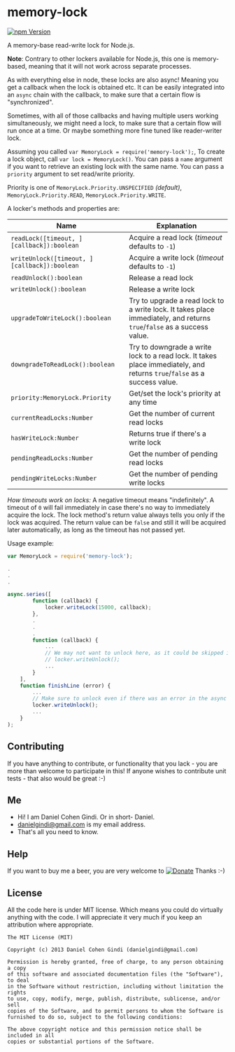 # memory-lock

[![npm Version](https://badge.fury.io/js/memory-lock.png)](https://npmjs.org/package/memory-lock)

A memory-base read-write lock for Node.js.

**Note**: Contrary to other lockers available for Node.js, this one is memory-based, meaning that it will not work across separate processes.

As with everything else in node, these locks are also async! Meaning you get a callback when the lock is obtained etc. It can be easily integrated into an `async` chain with the callback, to make sure that a certain flow is "synchronized".

Sometimes, with all of those callbacks and having multiple users working simultaneously, we might need a lock, to make sure that a certain flow will run once at a time. Or maybe something more fine tuned like reader-writer lock.

Assuming you called `var MemoryLock = require('memory-lock');`,
To create a lock object, call `var lock = MemoryLock()`.
You can pass a `name` argument if you want to retrieve an existing lock with the same name.
You can pass a `priority` argument to set read/write priority.

Priority is one of `MemoryLock.Priority.UNSPECIFIED` *(default)*, `MemoryLock.Priority.READ`, `MemoryLock.Priority.WRITE`.

A locker's methods and properties are:

Name | Explanation
---- | ------------
  `readLock([timeout, ][callback]):boolean` | Acquire a read lock (*timeout* defaults to `-1`)
  `writeUnlock([timeout, ][callback]):boolean` | Acquire a write lock (*timeout* defaults to `-1`)
  `readUnlock():boolean` | Release a read lock
  `writeUnlock():boolean` | Release a write lock
  `upgradeToWriteLock():boolean` | Try to upgrade a read lock to a write lock. It takes place immediately, and returns `true`/`false` as a success value.
  `downgradeToReadLock():boolean` | Try to downgrade a write lock to a read lock. It takes place immediately, and returns `true`/`false` as a success value.
  `priority:MemoryLock.Priority` | Get/set the lock's priority at any time
  `currentReadLocks:Number` | Get the number of current read locks
  `hasWriteLock:Number` | Returns true if there's a write lock
  `pendingReadLocks:Number` | Get the number of pending read locks
  `pendingWriteLocks:Number` | Get the number of pending write locks

*How timeouts work on locks:*
A negative timeout means "indefinitely".
A timeout of `0` will fail immediately in case there's no way to immediately acquire the lock.
The lock method's return value always tells you only if the lock was acquired. The return value can be `false` and still it will be acquired later automatically, as long as the timeout has not passed yet.

Usage example:
```javascript
var MemoryLock = require('memory-lock');

.
.
.

async.series([
        function (callback) {
            locker.writeLock(15000, callback);
        },
        .
        .
        .
        function (callback) {
            ...
            // We may not want to unlock here, as it could be skipped if there was an error in the async chain
            // locker.writeUnlock();
            ...
        }
    ],
    function finishLine (error) {
        ...
        // Make sure to unlock even if there was an error in the async chain
        locker.writeUnlock();
        ...
    }
);

```


## Contributing

If you have anything to contribute, or functionality that you lack - you are more than welcome to participate in this!
If anyone wishes to contribute unit tests - that also would be great :-)

## Me
* Hi! I am Daniel Cohen Gindi. Or in short- Daniel.
* danielgindi@gmail.com is my email address.
* That's all you need to know.

## Help

If you want to buy me a beer, you are very welcome to
[![Donate](https://www.paypalobjects.com/en_US/i/btn/btn_donate_LG.gif)](https://www.paypal.com/cgi-bin/webscr?cmd=_s-xclick&hosted_button_id=G6CELS3E997ZE)
 Thanks :-)

## License

All the code here is under MIT license. Which means you could do virtually anything with the code.
I will appreciate it very much if you keep an attribution where appropriate.

    The MIT License (MIT)

    Copyright (c) 2013 Daniel Cohen Gindi (danielgindi@gmail.com)

    Permission is hereby granted, free of charge, to any person obtaining a copy
    of this software and associated documentation files (the "Software"), to deal
    in the Software without restriction, including without limitation the rights
    to use, copy, modify, merge, publish, distribute, sublicense, and/or sell
    copies of the Software, and to permit persons to whom the Software is
    furnished to do so, subject to the following conditions:

    The above copyright notice and this permission notice shall be included in all
    copies or substantial portions of the Software.
